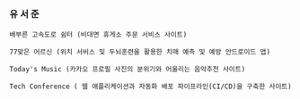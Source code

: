 ### 유 서 준

` 배부른 고속도로 쉼터 (비대면 휴게소 주문 서비스 사이트) `


`77맞은 어르신 (위치 서비스 및 두뇌훈련을 활용한 치매 예측 및 예방 안드로이드 앱)`


`Today's Music (카카오 프로필 사진의 분위기와 어울리는 음악추천 사이트)`

`Tech Conference ( 웹 애플리케이션과 자동화 배포 파이프라인(CI/CD)을 구축한 사이트)`
